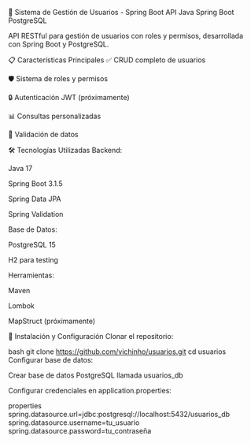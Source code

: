 📝 Sistema de Gestión de Usuarios - Spring Boot API
Java
Spring Boot
PostgreSQL

API RESTful para gestión de usuarios con roles y permisos, desarrollada con Spring Boot y PostgreSQL.

📋 Características Principales
✅ CRUD completo de usuarios

🛡️ Sistema de roles y permisos

🔒 Autenticación JWT (próximamente)

📊 Consultas personalizadas

🧩 Validación de datos

🛠️ Tecnologías Utilizadas
Backend:

Java 17

Spring Boot 3.1.5

Spring Data JPA

Spring Validation

Base de Datos:

PostgreSQL 15

H2 para testing

Herramientas:

Maven

Lombok

MapStruct (próximamente)

🚀 Instalación y Configuración
Clonar el repositorio:

bash
git clone https://github.com/vichinho/usuarios.git
cd usuarios
Configurar base de datos:

Crear base de datos PostgreSQL llamada usuarios_db

Configurar credenciales en application.properties:

properties
spring.datasource.url=jdbc:postgresql://localhost:5432/usuarios_db
spring.datasource.username=tu_usuario
spring.datasource.password=tu_contraseña
